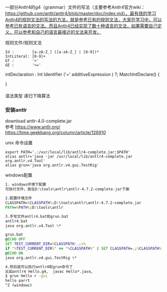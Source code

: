 #### 

#### 
一部分Antlr4的g4（grammar）文件的写法（主要参考Antlr4官方wiki：https://github.com/antlr/antlr4/blob/master/doc/index.md）。最有效的学习Antlr4的规则文法的写法的方法，就是参考已有的规则文法，大家在学习中，可以参考已有语言的文法。而且Antlr4已经实现了数十种语言的文法，如果需要自己定义，可以参考和自己的语言最接近的文法来开发。

规则文件/规则文法

~~~antlr
Id :        [a-zA-Z_] ([a-zA-Z_] | [0-9])*
IntLiteral: [0-9]+
GT :        '>'
GE :        '>='
~~~
intDeclaration : Int Identifier ('=' additiveExpression ) ?;
MatchIntDeclare() {

}

#### 
语法类型
    递归下降算法  


### 安装antlr
download antlr-4.0-complete.jar  
参考 https://www.antlr.org/  
https://time.geekbang.org/column/article/126910

unix 命令设置
~~~shell
export PATH='.:/usr/local/lib/antlr4-complete.jar:$PATH'
alias antlr='java -jar /usr/local/lib/antlr4-complete.jar  org.antlr.v4.Tool'
alias grun='java org.antlr.v4.gui.TestRig'

~~~

windows配置
~~~bat
1. windows环境下配置
可执行文件，放在D:\tools\antlr\antlr-4.7.2-complete.jar下面

2.配置环境文件
CLASSPATH=%CLASSPATH%;D:\tools\antlr\antlr-4.7.2-complete.jar
PATH=%PATH%;D:\tools\antlr

3.手写文件antlr4.bat和grun.bat
antlr4.bat
java org.antlr.v4.Tool %*

grun.bat
@ECHO OFF
SET TEST_CURRENT_DIR=%CLASSPATH:.;=%
if "%TEST_CURRENT_DIR%" == "%CLASSPATH%" ( SET CLASSPATH=.;%CLASSPATH% )
@ECHO ON
java org.antlr.v4.gui.TestRig %*

4.然后就可以执行antlr4和grun命令了
比如antlr4 Hello.g4,  javac Hello*.java, 
$ grun Hello r -gui
hello parrt
^Z (windows) 
~~~
